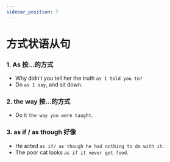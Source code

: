 ```yaml
---
sidebar_position: 7
---
```



# 方式状语从句

### 1. As 按...的方式
- Why didn’t you tell her the truth `as I told you to?`
- Do `as I say`, and sit down.

### 2. the way 按...的方式
- Do it `the way you were taught`.

### 3. as if / as though 好像
- He acted `as if/ as though he had nothing to do with it`.
- The poor cat looks `as if it never get food`.